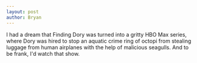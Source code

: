 ```yaml
---
layout: post
author: Bryan
---
```

I had a dream that Finding Dory was turned into a gritty HBO Max series, where Dory was hired to stop an aquatic crime ring of octopi from stealing luggage from human airplanes with the help of malicious seagulls. And to be frank, I'd watch that show.
